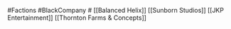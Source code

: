 #Factions #BlackCompany #
[[Balanced Helix]]
[[Sunborn Studios]]
[[JKP Entertainment]]
[[Thornton Farms & Concepts]]
